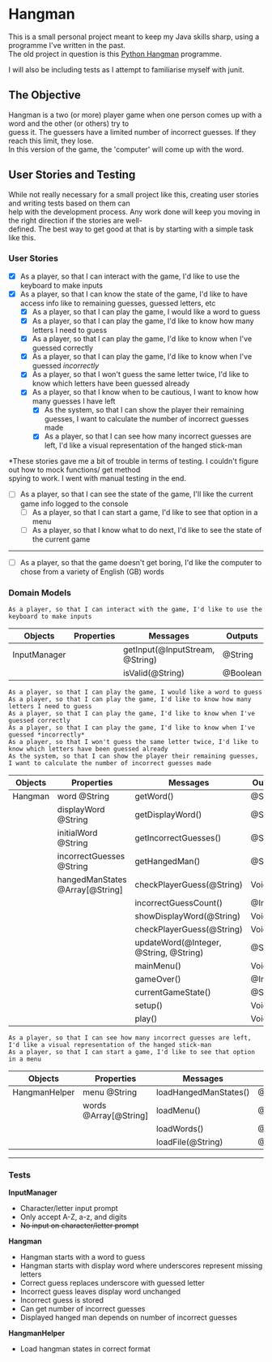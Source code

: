 # Hangman
This is a small personal project meant to keep my Java skills sharp, using a programme I've written in the past.  
The old project in question is this [Python Hangman](https://github.com/OneOverCosine/Code-Cache/blob/main/Projects/Python/hangman.py)
programme.

I will also be including tests as I attempt to familiarise myself with junit.

## The Objective
Hangman is a two (or more) player game when one person comes up with a word and the other (or others) try to  
guess it. The guessers have a limited number of incorrect guesses. If they reach this limit, they lose.  
In this version of the game, the 'computer' will come up with the word.

## User Stories and Testing
While not really necessary for a small project like this, creating user stories and writing tests based on them can  
help with the development process. Any work done will keep you moving in the right direction if the stories are well-  
defined. The best way to get good at that is by starting with a simple task like this.

### User Stories
- [x] As a player, so that I can interact with the game, I'd like to use the keyboard to make inputs
- [x] As a player, so that I can know the state of the game, I'd like to have access info like to remaining guesses, guessed letters, etc
    - [x] As a player, so that I can play the game, I would like a word to guess
    - [x] As a player, so that I can play the game, I'd like to know how many letters I need to guess
    - [x] As a player, so that I can play the game, I'd like to know when I've guessed correctly
    - [x] As a player, so that I can play the game, I'd like to know when I've guessed *incorrectly*
    - [x] As a player, so that I won't guess the same letter twice, I'd like to know which letters have been guessed already
    - [x] As a player, so that I know when to be cautious, I want to know how many guesses I have left
        - [x] As the system, so that I can show the player their remaining guesses, I want to calculate the number of incorrect guesses made 
        - [x] As a player, so that I can see how many incorrect guesses are left, I'd like a visual representation of the hanged stick-man

*These stories gave me a bit of trouble in terms of testing. I couldn't figure out how to mock functions/ get method  
spying to work. I went with manual testing in the end.  
- [ ] As a player, so that I can see the state of the game, I'll like the current game info logged to the console
    - [ ] As a player, so that I can start a game, I'd like to see that option in a menu
    - [ ] As a player, so that I know what to do next, I'd like to see the state of the current game
---
- [ ] As a player, so that the game doesn't get boring, I'd like the computer to chose from a variety of English (GB) words

### Domain Models
```
As a player, so that I can interact with the game, I'd like to use the keyboard to make inputs
```
| Objects      | Properties | Messages                        | Outputs  |
|--------------|------------|---------------------------------|----------|
| InputManager |            | getInput(@InputStream, @String) | @String  |
|              |            | isValid(@String)                | @Boolean |

```
As a player, so that I can play the game, I would like a word to guess
As a player, so that I can play the game, I'd like to know how many letters I need to guess
As a player, so that I can play the game, I'd like to know when I've guessed correctly
As a player, so that I can play the game, I'd like to know when I've guessed *incorrectly*
As a player, so that I won't guess the same letter twice, I'd like to know which letters have been guessed already
As the system, so that I can show the player their remaining guesses, I want to calculate the number of incorrect guesses made
```
| Objects | Properties                      | Messages                               | Outputs  |
|---------|---------------------------------|----------------------------------------|----------|
| Hangman | word @String                    | getWord()                              | @String  |
|         | displayWord @String             | getDisplayWord()                       | @String  |
|         | initialWord @String             | getIncorrectGuesses()                  | @String  |
|         | incorrectGuesses @String        | getHangedMan()                         | @String  |
|         | hangedManStates @Array[@String] | checkPlayerGuess(@String)              | Void     |
|         |                                 | incorrectGuessCount()                  | @Integer |
|         |                                 | showDisplayWord(@String)               | Void     |
|         |                                 | checkPlayerGuess(@String)              | Void     |
|         |                                 | updateWord(@Integer, @String, @String) | @String  |
|         |                                 | mainMenu()                             | Void     |
|         |                                 | gameOver()                             | @Integer |
|         |                                 | currentGameState()                     | @String  |
|         |                                 | setup()                                | Void     |
|         |                                 | play()                                 | Void     | 

```
As a player, so that I can see how many incorrect guesses are left, I'd like a visual representation of the hanged stick-man
As a player, so that I can start a game, I'd like to see that option in a menu
```
| Objects       | Properties            | Messages              | Outputs         |
|---------------|-----------------------|-----------------------|-----------------|
| HangmanHelper | menu @String          | loadHangedManStates() | @Array[@String] |
|               | words @Array[@String] | loadMenu()            | @String         |
|               |                       | loadWords()           | @Array[@String] |
|               |                       | loadFile(@String)     | @StringBuilder  |

---
### Tests

**InputManager**  
- Character/letter input prompt
- Only accept A-Z, a-z, and digits
- ~~No input on character/letter prompt~~

**Hangman**  
- Hangman starts with a word to guess
- Hangman starts with display word where underscores represent missing letters
- Correct guess replaces underscore with guessed letter
- Incorrect guess leaves display word unchanged
- Incorrect guess is stored
- Can get number of incorrect guesses
- Displayed hanged man depends on number of incorrect guesses

**HangmanHelper**  
- Load hangman states in correct format
